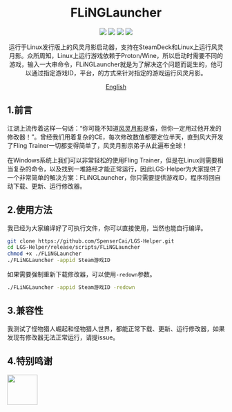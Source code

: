 <!--
 * @Author: SpenserCai
 * @Date: 2023-02-01 10:28:50
 * @version: 
 * @LastEditors: SpenserCai
 * @LastEditTime: 2023-02-01 22:53:20
 * @Description: file content
-->
<div align="center">

# FLiNGLauncher

<img src="https://img.shields.io/badge/Ubuntu-E95420?style=for-the-badge&logo=ubuntu&logoColor=white" />
<img src="https://img.shields.io/badge/Go-00ADD8?style=for-the-badge&logo=go&logoColor=white" /> 
<img src="https://img.shields.io/badge/Steam-000000?style=for-the-badge&logo=steam&logoColor=white" />
<img src="https://img.shields.io/badge/Epic%20Games-313131?style=for-the-badge&logo=Epic%20Games&logoColor=white" />


<!-- prettier-ignore-start -->
<!-- markdownlint-disable-next-line MD036 -->
运行于Linux发行版上的风灵月影启动器，支持在SteamDeck和Linux上运行风灵月影。众所周知，Linux上运行游戏依赖于Proton/Wine，所以启动时需要不同的游戏，输入一大串命令，FLiNGLauncher就是为了解决这个问题而诞生的，他可以通过指定游戏ID，平台，的方式来针对指定的游戏运行风灵月影。
<!-- prettier-ignore-end -->

</div>

<p align="center">
  <a href="./README_EN.md">English</a>
</p>

## 1.前言
江湖上流传着这样一句话：“你可能不知道<a href="https://flingtrainer.com/">风灵月影</a>是谁，但你一定用过他开发的修改器！”。曾经我们用着复杂的CE，每次修改数值都要定位半天，直到风大开发了Fling Trainer一切都变得简单了，风灵月影宗弟子从此遍布全球！

在Windows系统上我们可以非常轻松的使用Fling Trainer，但是在Linux则需要相当复杂的命令，以及找到一堆路经才能正常运行，因此LGS-Helper为大家提供了一个非常简单的解决方案：FLiNGLauncher，你只需要提供游戏ID，程序将回自动下载、更新、运行修改器。


## 2.使用方法
我已经为大家编译好了可执行文件，你可以直接使用，当然也能自行编译。
```bash
git clone https://github.com/SpenserCai/LGS-Helper.git
cd LGS-Helper/release/scripts/FLiNGLauncher
chmod +x ./FLiNGLauncher
./FLiNGLauncher -appid Steam游戏ID
```
如果需要强制重新下载修改器，可以使用`-redown`参数。
```bash
./FLiNGLauncher -appid Steam游戏ID -redown
```

## 3.兼容性
我测试了怪物猎人崛起和怪物猎人世界，都能正常下载、更新、运行修改器，如果发现有修改器无法正常运行，请提issue。

## 4.特别鸣谢
  <a href="https://flingtrainer.com/" title="风灵月影"><img src="https://flingtrainer.com/cn/community/data/avatars/l/0/1.jpg?1584477493" width=70px /></a>